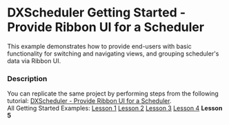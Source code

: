 # DXScheduler Getting Started - Provide Ribbon UI for a Scheduler


<p>This example demonstrates how to provide end-users with basic functionality for switching and navigating views, and grouping scheduler's data via Ribbon UI.</p>


<h3>Description</h3>

<p>You can replicate the same project by performing steps from the following tutorial: <a href="http://help.devexpress.com/#WPF/CustomDocument8691"><u>DXScheduler - Provide Ribbon UI for a Scheduler</u></a>. <br />
All Getting Started Examples: <a href="http://www.devexpress.com/Support/Center/p/E2493.aspx"><u>Lesson 1</u></a> <a href="http://www.devexpress.com/Support/Center/p/E2495.aspx"><u>Lesson 2</u></a> <a href="http://www.devexpress.com/Support/Center/p/E2499.aspx"><u>Lesson 3</u></a> <a href="http://www.devexpress.com/Support/Center/p/E2496.aspx"><u>Lesson 4</u></a> <strong>Lesson 5</strong></p>

<br/>


